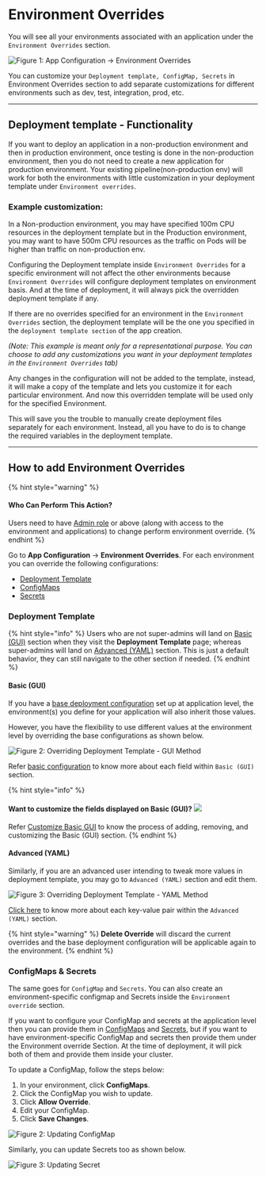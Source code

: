 # Environment Overrides

You will see all your environments associated with an application under the `Environment Overrides` section.

![Figure 1: App Configuration → Environment Overrides](https://devtron-public-asset.s3.us-east-2.amazonaws.com/images/creating-application/environment-overrides/environment-override-v2.jpg)

You can customize your `Deployment template, ConfigMap, Secrets` in Environment Overrides section to add separate customizations for different environments such as dev, test, integration, prod, etc.

***

## Deployment template - Functionality

If you want to deploy an application in a non-production environment and then in production environment, once testing is done in the non-production environment, then you do not need to create a new application for production environment. Your existing pipeline(non-production env) will work for both the environments with little customization in your deployment template under `Environment overrides`.

### Example customization:

In a Non-production environment, you may have specified 100m CPU resources in the deployment template but in the Production environment, you may want to have 500m CPU resources as the traffic on Pods will be higher than traffic on non-production env.

Configuring the Deployment template inside `Environment Overrides` for a specific environment will not affect the other environments because `Environment Overrides` will configure deployment templates on environment basis. And at the time of deployment, it will always pick the overridden deployment template if any.

If there are no overrides specified for an environment in the `Environment Overrides` section, the deployment template will be the one you specified in the `deployment template section` of the app creation.

_(Note: This example is meant only for a representational purpose. You can choose to add any customizations you want in your deployment templates in the `Environment Overrides` tab)_

Any changes in the configuration will not be added to the template, instead, it will make a copy of the template and lets you customize it for each particular environment. And now this overridden template will be used only for the specified Environment.

This will save you the trouble to manually create deployment files separately for each environment. Instead, all you have to do is to change the required variables in the deployment template.

***

## How to add Environment Overrides

{% hint style="warning" %}
#### Who Can Perform This Action?

Users need to have [Admin role](../global-configurations/authorization/user-access.md#devtron-apps-permissions) or above (along with access to the environment and applications) to change perform environment override.
{% endhint %}

Go to **App Configuration** → **Environment Overrides**. For each environment you can override the following configurations:

* [Deployment Template](environment-overrides.md#deployment-template)
* [ConfigMaps](environment-overrides.md#configmaps--secrets)
* [Secrets](environment-overrides.md#configmaps--secrets)

### Deployment Template

{% hint style="info" %}
Users who are not super-admins will land on [Basic (GUI)](environment-overrides.md#basic-gui) section when they visit the **Deployment Template** page; whereas super-admins will land on [Advanced (YAML)](environment-overrides.md#advanced-yaml) section. This is just a default behavior, they can still navigate to the other section if needed.
{% endhint %}

#### Basic (GUI)

If you have a [base deployment configuration](deployment-template/deployment.md#2.-basic-configuration) set up at application level, the environment(s) you define for your application will also inherit those values.

However, you have the flexibility to use different values at the environment level by overriding the base configurations as shown below.

![Figure 2: Overriding Deployment Template - GUI Method](https://devtron-public-asset.s3.us-east-2.amazonaws.com/images/creating-application/environment-overrides/base-config-override.gif)

Refer [basic configuration](deployment-template/deployment.md#2.-basic-configuration) to know more about each field within `Basic (GUI)` section.

{% hint style="info" %}
#### Want to customize the fields displayed on Basic (GUI)? [![](https://devtron-public-asset.s3.us-east-2.amazonaws.com/images/elements/EnterpriseTag.svg)](https://devtron.ai/pricing)

Refer [Customize Basic GUI](deployment-template.md#customize-basic-gui) to know the process of adding, removing, and customizing the Basic (GUI) section.
{% endhint %}

#### Advanced (YAML)

Similarly, if you are an advanced user intending to tweak more values in deployment template, you may go to `Advanced (YAML)` section and edit them.

![Figure 3: Overriding Deployment Template - YAML Method](https://devtron-public-asset.s3.us-east-2.amazonaws.com/images/creating-application/environment-overrides/yaml-override.jpg)

[Click here](deployment-template/deployment.md#3-advanced-yaml) to know more about each key-value pair within the `Advanced (YAML)` section.

{% hint style="warning" %}
**Delete Override** will discard the current overrides and the base deployment configuration will be applicable again to the environment.
{% endhint %}

### ConfigMaps & Secrets

The same goes for `ConfigMap` and `Secrets`. You can also create an environment-specific configmap and Secrets inside the `Environment override` section.

If you want to configure your ConfigMap and secrets at the application level then you can provide them in [ConfigMaps](config-maps.md) and [Secrets](secrets.md), but if you want to have environment-specific ConfigMap and secrets then provide them under the Environment override Section. At the time of deployment, it will pick both of them and provide them inside your cluster.

To update a ConfigMap, follow the steps below:

1. In your environment, click **ConfigMaps**.
2. Click the ConfigMap you wish to update.
3. Click **Allow Override**.
4. Edit your ConfigMap.
5. Click **Save Changes**.

![Figure 2: Updating ConfigMap](https://devtron-public-asset.s3.us-east-2.amazonaws.com/images/creating-application/environment-overrides/update-configmap.gif)

Similarly, you can update Secrets too as shown below.

![Figure 3: Updating Secret](https://devtron-public-asset.s3.us-east-2.amazonaws.com/images/creating-application/environment-overrides/update-secret.gif)
